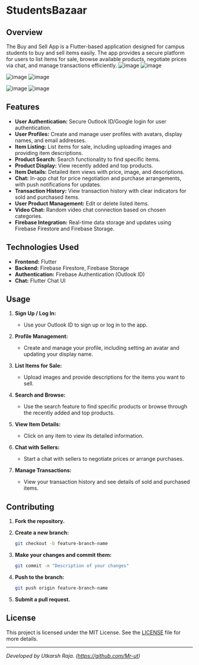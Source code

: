 # StudentsBazaar

## Overview

The Buy and Sell App is a Flutter-based application designed for campus students to buy and sell items easily. The app provides a secure platform for users to list items for sale, browse available products, negotiate prices via chat, and manage transactions efficiently.
![image](https://github.com/user-attachments/assets/4b2254e6-92cc-45c0-9d9c-ee7ca46214a9)
![image](https://github.com/user-attachments/assets/9002d685-28be-47a7-a2a4-2b26ae6bdc1c)

![image](https://github.com/user-attachments/assets/c44070d8-7704-4a8e-83ce-4985d5cb3175)
![image](https://github.com/user-attachments/assets/1c9cfec3-e406-45b4-abf5-f1e46c5c0869)

![image](https://github.com/user-attachments/assets/abc72f0d-963b-49b6-8edd-7758360208ba)
![image](https://github.com/user-attachments/assets/7ed10200-5a3b-4c61-8480-2066538fb5ae)




## Features

- **User Authentication:** Secure Outlook ID/Google login for user authentication.
- **User Profiles:** Create and manage user profiles with avatars, display names, and email addresses.
- **Item Listing:** List items for sale, including uploading images and providing item descriptions.
- **Product Search:** Search functionality to find specific items.
- **Product Display:** View recently added and top products.
- **Item Details:** Detailed item views with price, image, and descriptions.
- **Chat:** In-app chat for price negotiation and purchase arrangements, with push notifications for updates.
- **Transaction History:** View transaction history with clear indicators for sold and purchased items.
- **User Product Management:** Edit or delete listed items.
- **Video Chat:** Random video chat connection based on chosen categories.
- **Firebase Integration:** Real-time data storage and updates using Firebase Firestore and Firebase Storage.

## Technologies Used

- **Frontend:** Flutter
- **Backend:** Firebase Firestore, Firebase Storage
- **Authentication:** Firebase Authentication (Outlook ID)
- **Chat:** Flutter Chat UI

## Usage

1. **Sign Up / Log In:** 
   - Use your Outlook ID to sign up or log in to the app.
   
2. **Profile Management:**
   - Create and manage your profile, including setting an avatar and updating your display name.

3. **List Items for Sale:**
   - Upload images and provide descriptions for the items you want to sell.
   
4. **Search and Browse:**
   - Use the search feature to find specific products or browse through the recently added and top products.
   
5. **View Item Details:**
   - Click on any item to view its detailed information.
   
6. **Chat with Sellers:**
   - Start a chat with sellers to negotiate prices or arrange purchases.
   
7. **Manage Transactions:**
   - View your transaction history and see details of sold and purchased items.
   

## Contributing

1. **Fork the repository.**
2. **Create a new branch:**

   ```sh
   git checkout -b feature-branch-name
   ```

3. **Make your changes and commit them:**

   ```sh
   git commit -m "Description of your changes"
   ```

4. **Push to the branch:**

   ```sh
   git push origin feature-branch-name
   ```

5. **Submit a pull request.**

## License

This project is licensed under the MIT License. See the [LICENSE](LICENSE) file for more details.

---

*Developed by Utkarsh Raja. (https://github.com/Mr-ut)*
